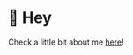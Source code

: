 #  👋  Hey
Check a little bit about me <a href="https://diodion.github.io/terminal/" target="_blank">here</a>!
